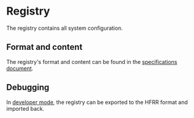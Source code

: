 # Registry

The registry contains all system configuration.

## Format and content

The registry's format and content can be found in the [specifications document](../specs/registry.md).

## Debugging

In [developer mode](dev-mode.md), the registry can be exported to the HFRR format and imported back.

